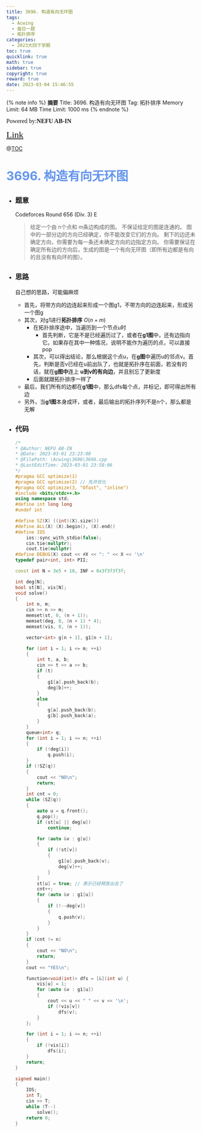 ```yaml
---
title: 3696. 构造有向无环图
tags:
  - Acwing
  - 每日一题
  - 拓扑排序
categories:
  - 2023大四下学期
toc: true
quicklink: true
math: true
sidebar: true
copyright: true
reward: true
date: 2023-03-04 15:46:55
---
```



{% note info %}
**摘要**
Title: 3696. 构造有向无环图
Tag: 拓扑排序
Memory Limit: 64 MB
Time Limit: 1000 ms
{% endnote %}
<!-- more -->

<font size=3 face=楷体>Powered by:**NEFU AB-IN**</font>

<font color=#FFA500 size=5 face=楷体>[Link](https://www.acwing.com/problem/content/description/3699/)</font>

@[TOC](文章目录)

# <font color=#6495ED size=6>3696. 构造有向无环图</font>

* ## <font size=4 face=粗体>题意</font>

  Codeforces Round 656 (Div. 3) E
  >给定一个由 n个点和 m条边构成的图。
  >不保证给定的图是连通的。
  >图中的一部分边的方向已经确定，你不能改变它们的方向。
  >剩下的边还未确定方向，你需要为每一条还未确定方向的边指定方向。
  >你需要保证在确定所有边的方向后，生成的图是一个有向无环图（即所有边都是有向的且没有有向环的图）。

* ## <font size=4 face=粗体>思路</font>

  自己想的思路，可能偏麻烦
  * 首先，将带方向的边连起来形成一个图g1，不带方向的边连起来，形成另一个图g
  * 其次，对g1进行**拓扑排序** $O(n+m)$
    * 在拓扑排序途中，当遍历到一个节点u时
      * 首先判断，它是不是已经遍历过了，或者在**g1图**中，还有边指向它。如果存在其中一种情况，说明不能作为遍历的点，可以直接pop
    * 其次，可以得出结论，那么根据这个点u，在**g图**中遍历u的邻点v。首先，判断是否v已经在u前出队了，也就是拓扑序在前面，若没有的话，就在**g图中**连上 **u到v的有向边**，并且别忘了更新度
    * 后面就跟拓扑排序一样了
  * 最后，我们所有的边都在**g1图**中，那么dfs每个点，并标记，即可得出所有边
  * 另外，当**g1图**本身成环，或者，最后输出的拓扑序列不是n个，那么都是无解

* ## <font size=4 face=粗体>代码</font>

  ```cpp
  /*
  * @Author: NEFU AB-IN
  * @Date: 2023-03-01 23:23:00
  * @FilePath: \Acwing\3696\3696.cpp
  * @LastEditTime: 2023-03-01 23:58:06
  */
  #pragma GCC optimize(1)
  #pragma GCC optimize(2) // 先开优化
  #pragma GCC optimize(3, "Ofast", "inline")
  #include <bits/stdc++.h>
  using namespace std;
  #define int long long
  #undef int

  #define SZ(X) ((int)(X).size())
  #define ALL(X) (X).begin(), (X).end()
  #define IOS                                                                                                            \
      ios::sync_with_stdio(false);                                                                                       \
      cin.tie(nullptr);                                                                                                  \
      cout.tie(nullptr)
  #define DEBUG(X) cout << #X << ": " << X << '\n'
  typedef pair<int, int> PII;

  const int N = 3e5 + 10, INF = 0x3f3f3f3f;

  int deg[N];
  bool st[N], vis[N];
  void solve()
  {
      int n, m;
      cin >> n >> m;
      memset(st, 0, (n + 1));
      memset(deg, 0, (n + 1) * 4);
      memset(vis, 0, (n + 1));

      vector<int> g[n + 1], g1[n + 1];

      for (int i = 1; i <= m; ++i)
      {
          int t, a, b;
          cin >> t >> a >> b;
          if (t)
          {
              g1[a].push_back(b);
              deg[b]++;
          }
          else
          {
              g[a].push_back(b);
              g[b].push_back(a);
          }
      }
      queue<int> q;
      for (int i = 1; i <= n; ++i)
      {
          if (!deg[i])
              q.push(i);
      }
      if (!SZ(q))
      {
          cout << "NO\n";
          return;
      }
      int cnt = 0;
      while (SZ(q))
      {
          auto u = q.front();
          q.pop();
          if (st[u] || deg[u])
              continue;

          for (auto &v : g[u])
          {
              if (!st[v])
              {
                  g1[u].push_back(v);
                  deg[v]++;
              }
          }
          st[u] = true; // 表示已经释放出去了
          cnt++;
          for (auto &v : g1[u])
          {
              if (!--deg[v])
              {
                  q.push(v);
              }
          }
      }
      if (cnt != n)
      {
          cout << "NO\n";
          return;
      }
      cout << "YES\n";

      function<void(int)> dfs = [&](int u) {
          vis[u] = 1;
          for (auto &v : g1[u])
          {
              cout << u << " " << v << '\n';
              if (!vis[v])
                  dfs(v);
          }
      };

      for (int i = 1; i <= n; ++i)
      {
          if (!vis[i])
              dfs(i);
      }
      return;
  }

  signed main()
  {
      IOS;
      int T;
      cin >> T;
      while (T--)
          solve();
      return 0;
  }
  ```